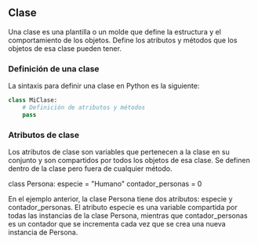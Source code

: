 ## Clase

Una clase es una plantilla o un molde que define la estructura y el comportamiento de los objetos. Define los atributos y métodos que los objetos de esa clase pueden tener.

### Definición de una clase

La sintaxis para definir una clase en Python es la siguiente:

```python
class MiClase:
    # Definición de atributos y métodos
    pass
```

### Atributos de clase

Los atributos de clase son variables que pertenecen a la clase en su conjunto y son compartidos por todos los objetos de esa clase. Se definen dentro de la clase pero fuera de cualquier método.

class Persona:
    especie = "Humano"
    contador_personas = 0

En el ejemplo anterior, la clase Persona tiene dos atributos: especie y contador_personas. El atributo especie es una variable compartida por todas las instancias de la clase Persona, mientras que contador_personas es un contador que se incrementa cada vez que se crea una nueva instancia de Persona.
